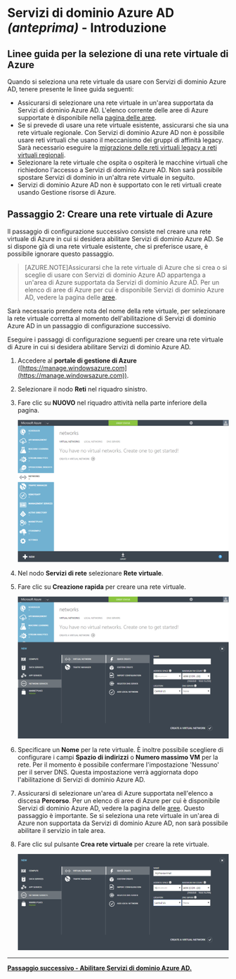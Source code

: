 <properties
	pageTitle="Anteprima di Servizi di dominio Azure Active Directory: Introduzione | Microsoft Azure"
	description="Introduzione a Servizi di dominio Azure Active Directory"
	services="active-directory-ds"
	documentationCenter=""
	authors="mahesh-unnikrishnan"
	manager="udayh"
	editor="curtand"/>

<tags
	ms.service="active-directory-ds"
	ms.workload="identity"
	ms.tgt_pltfrm="na"
	ms.devlang="na"
	ms.topic="article"
	ms.date="11/09/2015"
	ms.author="maheshu"/>

# Servizi di dominio Azure AD *(anteprima)* - Introduzione

## Linee guida per la selezione di una rete virtuale di Azure
Quando si seleziona una rete virtuale da usare con Servizi di dominio Azure AD, tenere presente le linee guida seguenti:

- Assicurarsi di selezionare una rete virtuale in un'area supportata da Servizi di dominio Azure AD. L'elenco corrente delle aree di Azure supportate è disponibile nella [pagina delle aree](https://azure.microsoft.com/regions/#services).
- Se si prevede di usare una rete virtuale esistente, assicurarsi che sia una rete virtuale regionale. Con Servizi di dominio Azure AD non è possibile usare reti virtuali che usano il meccanismo dei gruppi di affinità legacy. Sarà necessario eseguire la [migrazione delle reti virtuali legacy a reti virtuali regionali](../virtual-networks-migrate-to-regional-vnet.md).
- Selezionare la rete virtuale che ospita o ospiterà le macchine virtuali che richiedono l'accesso a Servizi di dominio Azure AD. Non sarà possibile spostare Servizi di dominio in un'altra rete virtuale in seguito.
- Servizi di dominio Azure AD non è supportato con le reti virtuali create usando Gestione risorse di Azure.


## Passaggio 2: Creare una rete virtuale di Azure
Il passaggio di configurazione successivo consiste nel creare una rete virtuale di Azure in cui si desidera abilitare Servizi di dominio Azure AD. Se si dispone già di una rete virtuale esistente, che si preferisce usare, è possibile ignorare questo passaggio.

> [AZURE.NOTE]Assicurarsi che la rete virtuale di Azure che si crea o si sceglie di usare con Servizi di dominio Azure AD appartenga a un'area di Azure supportata da Servizi di dominio Azure AD. Per un elenco di aree di Azure per cui è disponibile Servizi di dominio Azure AD, vedere la pagina delle [aree](active-directory-ds-regions.md).

Sarà necessario prendere nota del nome della rete virtuale, per selezionare la rete virtuale corretta al momento dell'abilitazione di Servizi di dominio Azure AD in un passaggio di configurazione successivo.

Eseguire i passaggi di configurazione seguenti per creare una rete virtuale di Azure in cui si desidera abilitare Servizi di dominio Azure AD.

1. Accedere al **portale di gestione di Azure** ([https://manage.windowsazure.com](https://manage.windowsazure.com)).
2. Selezionare il nodo **Reti** nel riquadro sinistro.
3. Fare clic su **NUOVO** nel riquadro attività nella parte inferiore della pagina.

    ![Nodo Reti virtuali](./media/active-directory-domain-services-getting-started/virtual-networks.png)

4. Nel nodo **Servizi di rete** selezionare **Rete virtuale**.
5. Fare clic su **Creazione rapida** per creare una rete virtuale.

    ![Rete virtuale - creazione rapida](./media/active-directory-domain-services-getting-started/virtual-network-quickcreate.png)

6. Specificare un **Nome** per la rete virtuale. È inoltre possibile scegliere di configurare i campi **Spazio di indirizzi** o **Numero massimo VM** per la rete. Per il momento è possibile confermare l'impostazione 'Nessuno' per il server DNS. Questa impostazione verrà aggiornata dopo l'abilitazione di Servizi di dominio Azure AD.
7. Assicurarsi di selezionare un'area di Azure supportata nell'elenco a discesa **Percorso**. Per un elenco di aree di Azure per cui è disponibile Servizi di dominio Azure AD, vedere la pagina delle [aree](active-directory-ds-regions.md). Questo passaggio è importante. Se si seleziona una rete virtuale in un'area di Azure non supportata da Servizi di dominio Azure AD, non sarà possibile abilitare il servizio in tale area.
8. Fare clic sul pulsante **Crea rete virtuale** per creare la rete virtuale.

    ![Creare una rete virtuale per Servizi di dominio Azure AD.](./media/active-directory-domain-services-getting-started/create-vnet.png)

---
[**Passaggio successivo - Abilitare Servizi di dominio Azure AD.**](active-directory-ds-getting-started-enableaadds.md)

<!---HONumber=Nov15_HO3-->